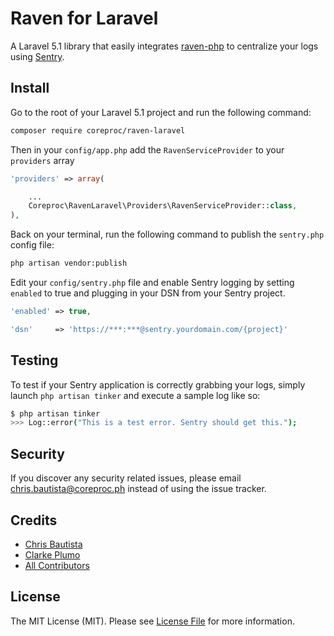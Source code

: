 # Raven for Laravel

A Laravel 5.1 library that easily integrates [raven-php](https://github.com/getsentry/raven-php) to centralize your logs using [Sentry](https://getsentry.com/).

## Install

Go to the root of your Laravel 5.1 project and run the following command:

``` bash
composer require coreproc/raven-laravel
```

Then in your `config/app.php` add the `RavenServiceProvider` to your `providers` array

```php
'providers' => array(

    ...
    Coreproc\RavenLaravel\Providers\RavenServiceProvider::class,
),
```

Back on your terminal, run the following command to publish the `sentry.php` config file:

``` bash
php artisan vendor:publish
```

Edit your `config/sentry.php` file and enable Sentry logging by setting `enabled` to true and plugging in your DSN from your Sentry project.

```php
'enabled' => true,

'dsn'     => 'https://***:***@sentry.yourdomain.com/{project}'
```

## Testing

To test if your Sentry application is correctly grabbing your logs, simply launch `php artisan tinker` and execute a sample log like so:

``` bash
$ php artisan tinker
>>> Log::error("This is a test error. Sentry should get this.");
```

## Security

If you discover any security related issues, please email chris.bautista@coreproc.ph instead of using the issue tracker.

## Credits

- [Chris Bautista](https://github.com/chrisbjr)
- [Clarke Plumo](https://github.com/arkeidolon)
- [All Contributors](../../contributors)

## License

The MIT License (MIT). Please see [License File](LICENSE.md) for more information.
